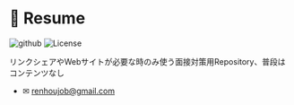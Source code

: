 # 💼 Resume

![github](https://github.com/kensoz/resume/actions/workflows/dispatch.yml/badge.svg)  ![License](https://img.shields.io/badge/License-CC0-0284C7.svg?logo=&style=flat-square)

リンクシェアやWebサイトが必要な時のみ使う面接対策用Repository、普段はコンテンツなし
<!-- + 🔗 [Resume](https://kensoz.github.io/resume/) ・ [日本語md](https://github.com/kensoz/resume/blob/master/public/ja.md) ・ [简体中文md](https://github.com/kensoz/resume/blob/master/public/cn.md)
+ 🎯 [Wantedly](https://www.wantedly.com/id/kensoz) ・ [Linkedin](https://jp.linkedin.com/in/kensoz) ・ [GitHub Home](https://github.com/kensoz) -->
+ ✉ [renhoujob@gmail.com](mailto:renhoujob@gmail.com)
